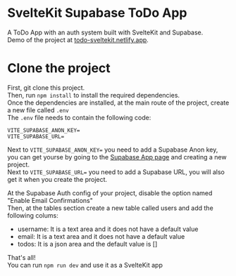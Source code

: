 # SvelteKit Supabase ToDo App
A ToDo App with an auth system built with SvelteKit and Supabase. <br>
Demo of the project at [todo-sveltekit.netlify.app](https://todo-sveltekit.netlify.app).

# Clone the project
First, git clone this project. <br>
Then, run `npm install` to install the required dependencies. <br>
Once the dependencies are installed, at the main route of the project, create a new file called `.env` <br>
The `.env` file needs to contain the following code: 

```.env
VITE_SUPABASE_ANON_KEY=
VITE_SUPABASE_URL=
```

Next to `VITE_SUPABASE_ANON_KEY=` you need to add a Supabase Anon key, you can get yourse by going to the [Supabase App page](https://app.supabase.io) and creating a new project.<br>
Next to `VITE_SUPABASE_URL=` you need to add a Supabase URL, you will also get it when you create the project.<br>

At the Supabase Auth config of your project, disable the option named "Enable Email Confirmations" <br>
Then, at the tables section create a new table called users and add the following colums: <br>

- username: It is a text area and it does not have a default value
- email: It is a text area and it does not have a default value
- todos: It is a json area and the default value is []

That's all! <br>
You can run `npm run dev` and use it as a SvelteKit app